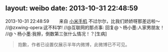 layout: weibo
date: 2013-10-31 22:48:59
---
2013-10-31 22:48:59  &nbsp;&nbsp;&nbsp;&nbsp;&nbsp;&nbsp; 来自 <a href="http://app.weibo.com/t/feed/22zMnn" rel="nofollow">小米手机</a>
不过尔尔，比我们娇娇呀那差远啦～ //@zxwing-opera:这不科学! //@互联网的那点事: 回复@丶杨小墨:人家男朋友！ //@丶杨小墨:我擦，倒数第三张什么情况！？[生病]
>  抱歉，作者已设置仅展示半年内微博，此微博已不可见。 ​​​
